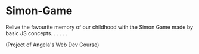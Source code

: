 # Simon-Game

Relive the favourite memory of our childhood with the Simon Game made by basic JS concepts.
.
.
.
.
.

(Project of Angela's Web Dev Course)

